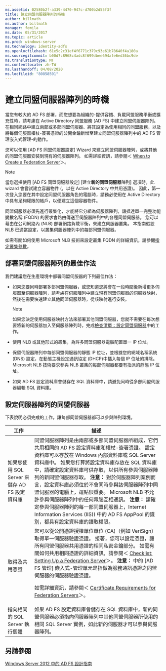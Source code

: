 ```yaml
---
ms.assetid: 02580b2f-a339-4470-947c-d700b2d55f3f
title: 建立同盟伺服器陣列的時機
author: billmath
ms.author: billmath
manager: femila
ms.date: 05/31/2017
ms.topic: article
ms.prod: windows-server
ms.technology: identity-adfs
ms.openlocfilehash: 61e5c2c31ef4f6771c379c93e61b78640f4a180a
ms.sourcegitcommit: b00d7c8968c4adc8f699dbee694afe6ed36bc9de
ms.translationtype: MT
ms.contentlocale: zh-TW
ms.lasthandoff: 04/08/2020
ms.locfileid: "80858501"
---
```

# <a name="when-to-create-a-federation-server-farm"></a>建立同盟伺服器陣列的時機

當您有較大的 AD FS 部署，而您想要為組織的\-提供容錯、負載同盟服務平衡或擴充性時，請考慮在 Active Directory 同盟服務 \(AD FS\) 中建立同盟伺服器陣列。 在相同網路中建立兩部或多部同盟伺服器、將其設定為使用相同的同盟服務，以及將每個伺服器權杖\-簽署憑證的公開金鑰新增至建立同盟伺服器陣列中的 AD FS 管理嵌入式管理\-的動作。  
  
您可以使用 [AD FS 同盟伺服器設定] Wizard 來建立同盟伺服器陣列，或將其他的同盟伺服器安裝到現有的伺服器陣列。 如需詳細資訊，請參閱＜ [When to Create a Federation Server](When-to-Create-a-Federation-Server.md)＞。  
  
> [!NOTE]  
> 當您選擇使用 [AD FS 同盟伺服器設定] [建立**新的同盟伺服器**陣列] 選項時，此 wizard 會嘗試建立容器物件 \(，以在 Active Directory 中共用憑證\)。 因此，第一次登入您要在其中設定同盟伺服器角色的電腦時，請務必使用在 Active Directory 中具有足夠權限的帳戶，以便建立這個容器物件。  
  
同盟伺服器必須先進行叢集化，才能將它分組為伺服器陣列，讓抵達單一完整功能變數名稱 \(FQDN\) 的要求會路由傳送至伺服器陣列中的各種同盟伺服器。 您可以藉由在公司網路內 \(NLB\) 部署網路負載平衡，來建立伺服器叢集。 本指南假設 NLB 已適當設定，以叢集伺服器陣列中的每部同盟伺服器。  
  
如需有關如何使用 Microsoft NLB 技術來設定叢集 FQDN 的詳細資訊，請參閱[指定叢集參數](https://go.microsoft.com/fwlink/?LinkID=74651)。  
  
## <a name="best-practices-for-deploying-a-federation-server-farm"></a>部署同盟伺服器陣列的最佳作法  
我們建議您在生產環境中部署同盟伺服器的下列最佳作法：  
  
-   如果您要同時部署多部同盟伺服器，或您知道您將會在一段時間後新增更多伺服器至伺服器陣列，請考慮在伺服陣列中建立現有同盟伺服器的伺服器映射，然後在需要快速建立其他同盟伺服器時，從該映射進行安裝。  
  
    > [!NOTE]  
    > 如果您決定使用伺服器映射方法來部署其他同盟伺服器，您就不需要在每次想要將新的伺服器加入至伺服器陣列時，完成[檢查清單：設定同盟伺服器](../../ad-fs/deployment/Checklist--Setting-Up-a-Federation-Server.md)中的工作。  
  
-   使用 NLB 或其他形式的叢集，為許多同盟伺服器電腦配置單一 IP 位址。  
  
-   保留伺服器陣列中每部同盟伺服器的靜態 IP 位址，並根據您的網域名稱系統 \(DNS\) 設定，在動態主機設定通訊協定 \(DHCP\)中插入每個 IP 位址的排除。 Microsoft NLB 技術要求參與 NLB 叢集的每部伺服器都要有指派的靜態 IP 位址。  
  
-   如果 AD FS 設定資料庫會儲存在 SQL 資料庫中，請避免同時從多部同盟伺服器編輯 SQL 資料庫。  
  
## <a name="configuring-federation-servers-for-a-farm"></a>設定伺服器陣列的同盟伺服器  
下表說明必須完成的工作，讓每部同盟伺服器都可以參與陣列環境。  
  
|工作|描述|  
|--------|---------------|  
|如果您使用 SQL Server 來儲存 AD FS 設定資料庫|同盟伺服器陣列是由兩部或多部同盟伺服器所組成，它們共用相同的 AD FS 設定資料庫和權杖\-簽署憑證。 設定資料庫可以存放在 Windows 內部資料庫或 SQL Server 資料庫中。 如果您打算將設定資料庫存放在 SQL 資料庫中，請確定設定資料庫可供存取，以供所有參與伺服器陣列的新同盟伺服器存取。 **注意：** 對於伺服器陣列案例而言，設定資料庫必須位於不會同時參與該伺服器陣列中同盟伺服器的電腦上，這點很重要。 Microsoft NLB 不允許參與伺服器陣列中的任何電腦互相通訊。 **注意：** 請確定參與伺服器陣列的每一部同盟伺服器上，Internet Information Services \(IIS\)\) 中的 AD FS AppPool 的識別，都具有設定資料庫的讀取權限。|  
|取得及共用憑證|您可以從公開憑證授權單位單位 \(CA\)（例如 VeriSign）取得單一伺服器驗證憑證。 接著，您可以設定憑證，讓所有同盟伺服器共用憑證的相同私密金鑰部分。 如需有關如何共用相同憑證的詳細資訊，請參閱＜ [Checklist: Setting Up a Federation Server](../../ad-fs/deployment/Checklist--Setting-Up-a-Federation-Server.md)＞。 **注意：** 中的 [AD FS 管理] 嵌入式\-管理單元是指做為服務通訊憑證之同盟伺服器的伺服器驗證憑證。<p>如需詳細資訊，請參閱＜ [Certificate Requirements for Federation Servers](Certificate-Requirements-for-Federation-Servers.md)＞。|  
|指向相同的 SQL Server 執行個體|如果 AD FS 設定資料庫會儲存在 SQL 資料庫中，新的同盟伺服器必須指向伺服器陣列中其他同盟伺服器所使用的相同 SQL Server 實例，如此新的伺服器才可以參與伺服器陣列。|  
  
## <a name="see-also"></a>另請參閱
[Windows Server 2012 中的 AD FS 設計指南](AD-FS-Design-Guide-in-Windows-Server-2012.md)
